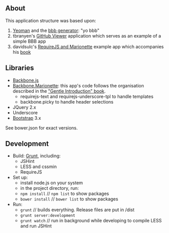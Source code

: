 About
-----

This application structure was based upon:

1. [Yeoman](http://yeoman.io/) and the [bbb generator](https://github.com/backbone-boilerplate/generator-bbb/): "yo bbb"
1. tbranyen's [GitHub Viewer](https://github.com/tbranyen/github-viewer) application which serves as an example of a simple BBB app
1. davidsulc's [RequireJS and Marionette](https://github.com/davidsulc/structuring-backbone-with-requirejs-and-marionette) example app which accompanies his [book](https://leanpub.com/structuring-backbone-with-requirejs-and-marionette)


Libraries
---------

* [Backbone.js](http://backbonejs.org/)
* [Backbone.Marionette](http://marionettejs.com/): this app's code follows the organisation described in the ["Gentle Introduction" book](https://leanpub.com/marionette-gentle-introduction).  
    * requirejs-text and requirejs-underscore-tpl to handle templates
    * backbone.picky to handle header selections
* JQuery 2.x
* Underscore
* [Bootstrap](http://getbootstrap.com/css/) 3.x





See bower.json for exact versions.

Development
-----------

* Build: [Grunt](http://gruntjs.com/), including:
    * JSHint
    * LESS and cssmin
    * RequireJS
* Set up:
    * install node.js on your system
    * in the project directory, run:
    * ```npm install```   // ```npm list``` to show packages
    * ```bower install```   // ```bower list``` to show packages
* Run:
    * ```grunt```   // builds everything. Release files are put in /dist
    * ```grunt server:development```
    * ```grunt watch``` // run in background while developing to compile LESS and run JSHint